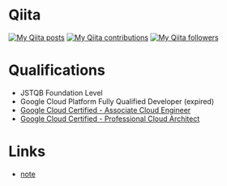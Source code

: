 # Qiita
[![My Qiita posts](https://qiita-badge.apiapi.app/s/wezardnet/posts.svg)](http://qiita.com/wezardnet)
[![My Qiita contributions](https://qiita-badge.apiapi.app/s/wezardnet/contributions.svg)](http://qiita.com/wezardnet)
[![My Qiita followers](https://qiita-badge.apiapi.app/s/wezardnet/followers.svg)](http://qiita.com/wezardnet)
                
# Qualifications
* JSTQB Foundation Level
* Google Cloud Platform Fully Qualified Developer (expired)
* [Google Cloud Certified - Associate Cloud Engineer](https://www.credential.net/681a2472-a004-4ef8-b764-4a56b0703735?key=251d9a94f0d799568ae7e92a473e13d8e117a6688b9916e561a2619a247e5e09)
* [Google Cloud Certified - Professional Cloud Architect](https://www.credential.net/4360569f-3138-4af3-a255-fd6c06d75b4d?key=1866b646151fc9ca1e4cea84c581d1ab4451362e3ffaeab7c0c52a629813c66a)

# Links
* [note](https://note.com/wezardnet)
